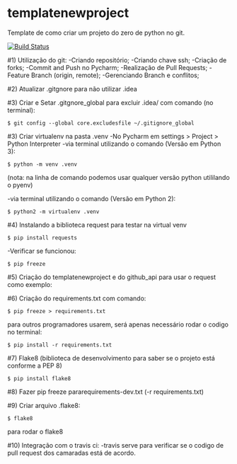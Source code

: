 # templatenewproject
Template de como criar um projeto do zero de python no git.

[![Build Status](https://app.travis-ci.com/JoaoZati/libpythonpro.svg?branch=master)](https://app.travis-ci.com/JoaoZati/libpythonpro)

#1) Utilização do git:
-Criando repositório;
-Criando chave ssh;
-Criação de forks;
-Commit and Push no Pycharm;
-Realização de Pull Requests;
-Feature Branch (origin, remote);
-Gerenciando Branch e conflitos;

#2) Atualizar .gitgnore para não utilizar .idea

#3) Criar e Setar .gitgnore_global para excluir .idea/ com comando (no terminal):
```buildoutcfg
$ git config --global core.excludesfile ~/.gitignore_global
```

#3) Criar virtualenv na pasta .venv
-No Pycharm em settings > Project > Python Interpreter
-via terminal utilizando o comando (Versão em Python 3):
```buildoutcfg
$ python -m venv .venv
```
(nota: na linha de comando podemos usar qualquer versão python utililando o pyenv)

-via terminal utilizando o comando (Versão em Python 2):
```buildoutcfg
$ python2 -m virtualenv .venv
```


#4) Instalando a biblioteca request para testar na virtual venv
```buildoutcfg
$ pip install requests
```
-Verificar se funcionou:
```buildoutcfg
$ pip freeze
```

#5) Criação do templatenewproject e do github_api para usar o request como exemplo:

#6) Criação do requirements.txt com comando:
```buildoutcfg
$ pip freeze > requirements.txt
```
para outros programadores usarem, será apenas necessário rodar o codigo no terminal:
```buildoutcfg
$ pip install -r requirements.txt
```

#7) Flake8 (biblioteca de desenvolvimento para saber se o projeto está conforme a PEP 8)
```buildoutcfg
$ pip install flake8
```

#8) Fazer pip freeze pararequirements-dev.txt (-r requirements.txt)

#9) Criar arquivo .flake8:
```buildoutcfg
$ flake8
```
para rodar o flake8

#10) Integração com o travis ci:
-travis serve para verificar se o codigo de pull request dos camaradas está de acordo.